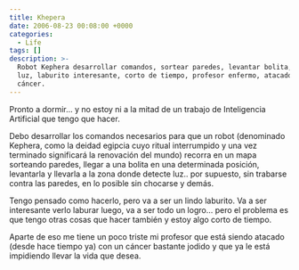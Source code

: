 ```yaml
---
title: Khepera
date: 2006-08-23 00:08:00 +0000
categories:
  - Life
tags: []
description: >-
  Robot Kephera desarrollar comandos, sortear paredes, levantar bolita, detectar
  luz, laburito interesante, corto de tiempo, profesor enfermo, atacado por
  cáncer.
---
```



Pronto a dormir... y no estoy ni a la mitad de un trabajo de Inteligencia Artificial que tengo que hacer.

Debo desarrollar los comandos necesarios para que un robot (denominado Kephera, como la deidad egipcia cuyo ritual interrumpido y una vez terminado significará la renovación del mundo) recorra en un mapa sorteando paredes, llegar a una bolita en una determinada posición, levantarla y llevarla a la zona donde detecte luz.. por supuesto, sin trabarse contra las paredes, en lo posible sin chocarse y demás.

Tengo pensado como hacerlo, pero va a ser un lindo laburito. Va a ser interesante verlo laburar luego, va a ser todo un logro... pero el problema es que tengo otras cosas que hacer también y estoy algo corto de tiempo.

Aparte de eso me tiene un poco triste mi profesor que está siendo atacado (desde hace tiempo ya) con un cáncer bastante jodido y que ya le está impidiendo llevar la vida que desea.